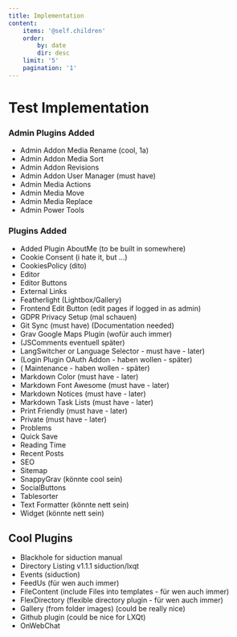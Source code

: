 ```yaml
---
title: Implementation
content:
    items: '@self.children'
    order:
        by: date
        dir: desc
    limit: '5'
    pagination: '1'
---
```


# Test Implementation

### Admin Plugins Added

* Admin Addon Media Rename  (cool, 1a)
* Admin Addon Media Sort 
* Admin Addon Revisions 
* Admin Addon User Manager (must have)
* Admin Media Actions
* Admin Media Move
* Admin Media Replace
* Admin Power Tools
 
### Plugins Added

* Added Plugin AboutMe (to be built in somewhere)
* Cookie Consent (i hate it, but ...)
* CookiesPolicy (dito)
* Editor
* Editor Buttons
* External Links
* Featherlight (Lightbox/Gallery)
* Frontend Edit Button (edit pages if logged in as admin)
* GDPR Privacy Setup (mal schauen)
* Git Sync (must have) (Documentation needed)
* Grav Google Maps Plugin (wofür auch immer)
* (JSComments eventuell später)
* LangSwitcher or Language Selector - must have - later)
* (Login Plugin OAuth Addon - haben wollen - später)
* ( Maintenance - haben wollen - später)
* Markdown Color (must have - later)
* Markdown Font Awesome (must have - later)
* Markdown Notices (must have - later)
* Markdown Task Lists  (must have - later)
* Print Friendly (must have - later)
* Private (must have - later)
* Problems 
* Quick Save 
* Reading Time
*  Recent Posts  
* SEO 
* Sitemap
* SnappyGrav (könnte cool sein)
* SocialButtons 
* Tablesorter
* Text Formatter (könnte nett sein)
*  Widget  (könnte nett sein)



## Cool Plugins

* Blackhole for siduction manual
* Directory Listing v1.1.1 siduction/lxqt
* Events (siduction)
* FeedUs (für wen auch immer)
* FileContent (include Files into templates - für wen auch immer)
* FlexDirectory (flexible directory plugin - für wen auch immer)
* Gallery (from folder images) (could be really nice)
* Github plugin (could be nice for LXQt)
* OnWebChat
